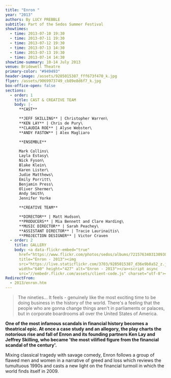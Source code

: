```yaml
---
title: "Enron "
year: "2013"
authors: By LUCY PREBBLE
subtitle: Part of the Sedos Summer Festival
showtimes:
  - time: 2013-07-10 19:30
  - time: 2013-07-11 19:30
  - time: 2013-07-12 19:30
  - time: 2013-07-13 14:30
  - time: 2013-07-13 19:30
  - time: 2013-07-14 14:30
showtime-summary: 10-14 July 2013
venue: Bridewell Theatre
primary-color: "#949493"
header-image: /assets/9285015387_fff673f470_k.jpg
flyer: /assets/9069973749_cb89e8d6f7_k.jpg
box-office-open: false
sections:
  - order: 1
    title: CAST & CREATIVE TEAM
    body: |-
      **CAST**

      **JEFF SKILLING** | Christopher Warren\
      **KEN LAY** | Chris de Pury\
      **CLAUDIA ROE** | Alyse Webster\
      **ANDY FASTOW** | Alex Magliaro

      **ENSEMBLE**

      Mark Collins\
      Layla Estasy\
      Nick Fyson\
      Blake Klein\
      Karen Lister\
      Judie Matthews\
      Emily Porritt\
      Benjamin Press\
      Oliver Shermer\
      Andy Smith\
      Jennifer Yorke

      **CREATIVE TEAM**

      **DIRECTOR** | Matt Hudson\
      **PRODUCERS** | Mia Bennett and Clare Harding\
      **MUSIC DIRECTOR** | Sarah Peachey\
      **ASSISTANT DIRECTOR** | Tracie Laurinaitis\
      **PROJECTION DESIGNER** | Victor Craven
  - order: 2
    title: GALLERY
    body: <a data-flickr-embed="true"
      href="https://www.flickr.com/photos/sedos/albums/72157634031309308"
      title="Enron - 2013"><img
      src="https://live.staticflickr.com/3703/9285015387_d36e9b8a52_z.jpg"
      width="640" height="427" alt="Enron - 2013"></a><script async
      src="//embedr.flickr.com/assets/client-code.js" charset="utf-8"></script>
RedirectFrom:
  - 2013/enron.htm
---
```

> The nineties... It feels - genuinely like the most exciting time to be doing business in the history of the world. There's a feeling that the people who are gonna change things aren't in parliaments or palaces, but in corporate boardrooms all over the United States of America.

**One of the most infamous scandals in financial history becomes a theatrical epic. At once a case study and an allegory, the play charts the notorious rise and fall of Enron and its founding partners Ken Lay and Jeffrey Skilling, who became 'the most vilified figure from the financial scandal of the century'.**

Mixing classical tragedy with savage comedy, Enron follows a group of flawed men and women in a narrative of greed and loss which reviews the tumultuous 1990s and casts a new light on the financial turmoil in which the world finds itself in 2009.

